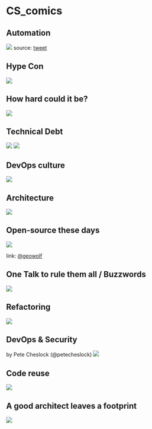 # CS_comics

## Automation
![](imgs/automation.jpg)
source: [tweet](https://twitter.com/Mierdin/status/1100535357165240320)

## Hype Con
![](imgs/hype_con.jpg)

## How hard could it be?
![](imgs/dt100424.gif)

## Technical Debt
![](imgs/technical_debt.jpg)
![](imgs/too_busy.jpg)

## DevOps culture
![](imgs/devops-explained.png)

## Architecture
![](imgs/architecture.jpg)

## Open-source these days
![](imgs/open_source_these_days.jpg)

link: [@geowolf](https://twitter.com/geowolf/status/971811346823221248)

## One Talk to rule them all / Buzzwords
![](imgs/One_Talk_to_rule_them_all.jpg)

## Refactoring
![](imgs/refactoring.jpg)


## DevOps & Security
by Pete Cheslock (@petecheslock)
![](imgs/unicorn_devops_sec.png)

## Code reuse
![](imgs/code_reuse.jpg)

## A good architect leaves a footprint
![](imgs/a_good_architect_leaves_a_footprint.jpg)
